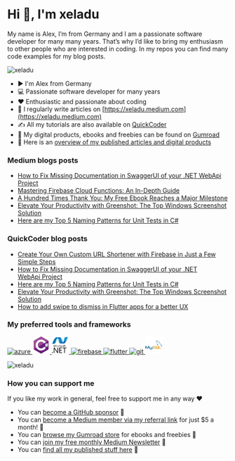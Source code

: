 # Hi 👋, I'm xeladu

My name is Alex, I’m from Germany and I am a passionate software developer for many many years. That’s why I’d like to bring my enthusiasm to other people who are interested in coding. In my repos you can find many code examples for my blog posts.

<p align="left"> <img src="https://komarev.com/ghpvc/?username=xeladu&label=Profile%20views&color=44ff00&style=plastic" alt="xeladu" /> </p>

- ▶  I'm Alex from Germany
- 💻 Passionate software developer for many years
- ❤  Enthusiastic and passionate about coding
- 📝 I regularly write articles on [https://xeladu.medium.com](https://xeladu.medium.com)
- ✍ All my tutorials are also available on [QuickCoder](https://quickcoder.org)
- 🏬 My digital products, ebooks and freebies can be found on [Gumroad](https://xeladu.gumroad.com)
- 📙 Here is an [overview of my published articles and digital products](https://xeladu.medium.com/%E2%84%B9-xeladus-info-point-find-quickly-what-you-need-bbe620e97d8c)

### Medium blogs posts
<!-- BLOG-POST-LIST:START -->
- [How to Fix Missing Documentation in SwaggerUI of your .NET WebApi Project](https://levelup.gitconnected.com/how-to-fix-missing-documentation-in-swaggerui-of-your-net-webapi-project-8a889b38b5fe?source=rss-ae1e6291afc3------2)
- [Mastering Firebase Cloud Functions: An In-Depth Guide](https://xeladu.medium.com/mastering-firebase-cloud-functions-an-in-depth-guide-b9d96f8afb5?source=rss-ae1e6291afc3------2)
- [A Hundred Times Thank You: My Free Ebook Reaches a Major Milestone](https://xeladu.medium.com/a-hundred-times-thank-you-my-free-ebook-reaches-a-major-milestone-33bbc096239d?source=rss-ae1e6291afc3------2)
- [Elevate Your Productivity with Greenshot: The Top Windows Screenshot Solution](https://levelup.gitconnected.com/elevate-your-productivity-with-greenshot-the-top-windows-screenshot-solution-755ba17bb913?source=rss-ae1e6291afc3------2)
- [Here are my Top 5 Naming Patterns for Unit Tests in C#](https://levelup.gitconnected.com/here-are-my-top-5-naming-patterns-for-unit-tests-in-c-b8305075aa9e?source=rss-ae1e6291afc3------2)
<!-- BLOG-POST-LIST:END -->

### QuickCoder blog posts
<!-- QC-BLOG-POST-LIST:START -->
- [Create Your Own Custom URL Shortener with Firebase in Just a Few Simple Steps](https://quickcoder.org/firebase-url-shortener/?utm_source=rss&utm_medium=rss&utm_campaign=firebase-url-shortener)
- [How to Fix Missing Documentation in SwaggerUI of your .NET WebApi Project](https://quickcoder.org/swagger-doc-fix/?utm_source=rss&utm_medium=rss&utm_campaign=swagger-doc-fix)
- [Here are my Top 5 Naming Patterns for Unit Tests in C#](https://quickcoder.org/test-naming-patterns/?utm_source=rss&utm_medium=rss&utm_campaign=test-naming-patterns)
- [Elevate Your Productivity with Greenshot: The Top Windows Screenshot Solution](https://quickcoder.org/win-greenshot/?utm_source=rss&utm_medium=rss&utm_campaign=win-greenshot)
- [How to add swipe to dismiss in Flutter apps for a better UX](https://quickcoder.org/flutter-swipe-dismiss/?utm_source=rss&utm_medium=rss&utm_campaign=flutter-swipe-dismiss)
<!-- QC-BLOG-POST-LIST:END -->

### My preferred tools and frameworks
 <p>
  <a href="https://azure.microsoft.com/en-in/" target="_blank" rel="noreferrer"> <img src="https://www.vectorlogo.zone/logos/microsoft_azure/microsoft_azure-icon.svg" alt="azure" width="40" height="40"/> </a> 
  <a href="https://www.w3schools.com/cs/" target="_blank" rel="noreferrer"> <img src="https://raw.githubusercontent.com/devicons/devicon/master/icons/csharp/csharp-original.svg" alt="csharp" width="40" height="40"/> </a> 
  <a href="https://dotnet.microsoft.com/" target="_blank" rel="noreferrer"> <img src="https://raw.githubusercontent.com/devicons/devicon/master/icons/dot-net/dot-net-original-wordmark.svg" alt="dotnet" width="40" height="40"/> </a> 
  <a href="https://firebase.google.com/" target="_blank" rel="noreferrer"> <img src="https://www.vectorlogo.zone/logos/firebase/firebase-icon.svg" alt="firebase" width="40" height="40"/> </a> 
  <a href="https://flutter.dev" target="_blank" rel="noreferrer"> <img src="https://www.vectorlogo.zone/logos/flutterio/flutterio-icon.svg" alt="flutter" width="40" height="40"/> </a> 
  <a href="https://git-scm.com/" target="_blank" rel="noreferrer"> <img src="https://www.vectorlogo.zone/logos/git-scm/git-scm-icon.svg" alt="git" width="40" height="40"/> </a> 
  <a href="https://www.mysql.com/" target="_blank" rel="noreferrer"> <img src="https://raw.githubusercontent.com/devicons/devicon/master/icons/mysql/mysql-original-wordmark.svg" alt="mysql" width="40" height="40"/> </a> 
  </p>
  
  <p><img src="https://github-readme-stats.vercel.app/api/top-langs?username=xeladu&show_icons=true&theme=synthwave&locale=en&layout=compact" alt="xeladu" /></p>




### How you can support me

If you like my work in general, feel free to support me in any way ❤

- You can [become a GitHub sponsor](https://github.com/sponsors/xeladu) 🤩
- You can [become a Medium member via my referral link](https://xeladu.medium.com/membership) for just $5 a month! 💖
- You can [browse my Gumroad store](https://xeladu.gumroad.com) for ebooks and freebies 📙
- You can [join my free monthly Medium Newsletter](https://bit.ly/xeladu-medium) 💌
- You can [find all my published stuff here](https://xeladu.medium.com/%E2%84%B9-xeladus-info-point-find-quickly-what-you-need-bbe620e97d8c) 📑
